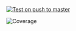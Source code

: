 [![Test on push to master](https://github.com/lim-rona/EcommerceStore/actions/workflows/main.yaml/badge.svg)](https://github.com/lim-rona/EcommerceStore/actions/workflows/main.yaml)

<!-- ![Coverage](.github/badges/jacoco.svg) -->

![Coverage](https://vttp2022rona.sgp1.digitaloceanspaces.com/coverage/EcommerceStore/jacoco.svg)

<!-- ![Coverage](https://vttp2022rona.sgp1.digitaloceanspaces.com) -->
